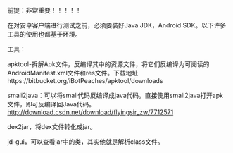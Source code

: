 前提：非常重要！！！！！

在对安卓客户端进行测试之前，必须要装好Java JDK，Android SDK。以下许多工具的使用也都基于环境。

工具：

apktool-拆解Apk文件，反编译其中的资源文件，将它们反编译为可阅读的AndroidManifest.xml文件和res文件。下载地址https://bitbucket.org/iBotPeaches/apktool/downloads

smali2java：可以将smali代码反编译成java代码。直接使用smali2java打开apk文件，即可反编译回Java代码。http://download.csdn.net/download/flyingsir_zw/7712571

dex2jar，将dex文件转化成jar。

jd-gui，可以查看jar中的类，其实他就是解析class文件。
